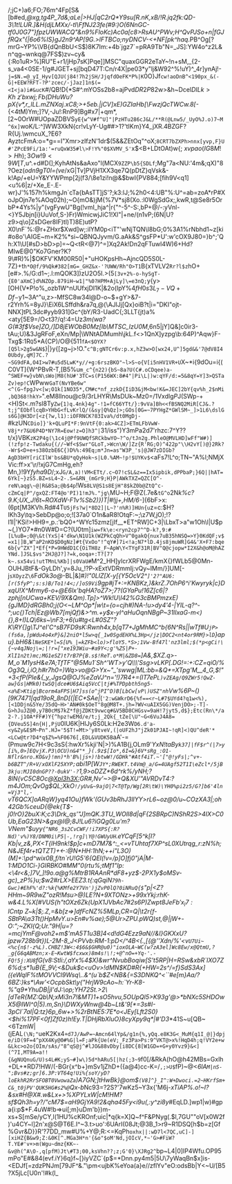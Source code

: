 /;jC+)a6;FO;76m^4Fp[S&[b#ed,_@xg,tg4P_7d&;aLe|>HJ|qC2rQ*Y9su[R.nK,xB/!R.jq2fk\:QD-3\1t!LUR.]&H(djLMXx/-tI\FfNJ23fe(#9:)O(6NnGC-tf0J0G7"}fpzUWWACQ"\&n9%FloKc)Ac0a[c8>RsAU^PWv;H^QvPJSo+n|fGJfRQx"{_*|6o6%IS}gJ2n9^AP[9G.>lFTBCo;nyDNCV-<+NF[pk^haq*.PB^Og[?mrG~YP%\VB{dQnBbU<S$)8K7Im:+4b`jgz7`=pRA9Tb"N=_JS]:YW4o^z2L&n^qg~wnkq@7FS$)zv~cy&{:Ro1uR>%]RU"E+r1/jHp7sK]Pqe]]MSC"quaxGGR2eTaY~!n+sM,_{2-s_va4<0SE-1/g#JGET+sj[bqD47T:Cn/r4X|pe03*y"lj&W92^%!uY)^_4r]ynAj!-`j=$N.=@_yI_Hyv[QJU(j84!7h2jSH/JjqfdOeFK*P%|K`0O}Jf`cw!aoDnB^<190px_&(-G|+EEW?RFT-?P'zcec/-jJaz]1n$(=<I<ja)i#&ucK`#/QB!D{*S#^.mYOSs2b8=ajPvd$DR2P8$2w>&h~Dcel$DILk>Kh~z'bxwj;Fb$_(DHuWu?pX{v*,r_lLL.mZNXaj.xC_*8;>+5eb.|jCV]xE)GZIaHb[\FwzjQcTWCw.8[-*{<4tM)Ym;]?V,-Ju!:RnP9]Bg#x7|+qm*,[2~0OrW#UOpaZDBVS`yE{w^V#f^U]"|PzHTu286cJ&L/**R(@Lnw5/_UyO%J.o)7~M^6x]`woK/L:^]WW3XkN{cr!vLyY-Ug##>1?'tIKm}Y4_jXR.4BZGF?R{Uj.\wmcuX_?E6?AyztcFmA:o=*g==I"Xmr>zIfzN'1dr$(5&&ZEtOq"^oX;`8CRT7bZXPh>nnx[yvp,F}U#'ZPcE9Fi/1a:'=ruQxW35#l\>F!Y%"0$XVMV_S'`x$<B+LDtOAt)w{$;~xvpao(IG8M!>Hh);3Ow!9<9W[T$,u^.+d#D(];KyhAtNs&aAxo"l(MCX`9ZZP\b5{SDLf`;Mg"7a<NU\:'4m&;qX)"8?Oez(*odn9gT0l=(ve*/xG|Tv]PVjH1XX3qe7Q(pDtZ}qVsk&-k!Ap/+eU=Y&YYWPmp[2j(f3/\8e1<kwZ>zi!n@&$bwI{PV884;[fih9V<q1]<u%6|z/+Xe_E-.E-wr}J'%157h%kmgJn`cTa{bAsTT]jS'?;k3:lJ;%2h0<4:UB"%:U^=ab=zoA*rP#XoJpOjn7e%AOq02h);~O{mO&)jM{%7V*sj8(Xo.:l0WgSdGx;,kwR,t@Se8r5OrbP*4Ys%|y"(vgFywU"Bg(!vmI_hja^|r{"^-5^-S:,bP+@/-:yVnl-<}Y5Jbjn[i}UuVof,S-}Fr)WmicwjJiC1!Xl"|+ne/(n1vP;(6N|U?z9>q\o]ZsDGer8IF)tl)T)8E)utP?X0\nF`%:@r+ZHxr$Xwd]w;:ilYM0p<iT"'wNjTQN\I8bG;0%3A1%rNbhd1~z[ki#o8o'\AIGE~m=K2%*si~QBNQJyvm/G.aAk&S^gsFP*U':w'cOX9J80=}b^;'Qh:X1\U[#sD>bD>p]=~Q<tR<@7)^=]Xq2Ak!Dn2qFTuwl4W)6+Hd?MIwE@0"Ko7Gner?K?9\#R)%|$OKFV'KM00R50|+"uHOKpsHh~AjncQD5S0L-7Z}+t`h*O@f/9%Qk#382[mG=_GHZ&x-'?UWW/Rh"O>T1`B{xTVLV2`Rr?l$z`hO+[e#>.%/G:d1~;.l:mQOK3])zU2O5I.>(5`[3v+2%-o-hySgT-{E0'aXmC}d%NZOp.879iH~w1|"%0?HPM+AjLy]\=e3nQ;`y{y>[OH{V*P!o%_ozb1W^nUUfxjDI1K|&2o(IpY%$4fH0s3L_7-VQ+Df-$y1~3A^"u,z>-MfSC8w34l@D-o~$+gY>&7-r2Yrh%\=8yJ}\EiX6LSffdh&ra7q,@(\AJlJj[Qx}oiB?t|i="DKI"ojt-NNX]tPL3dc#yyb931]Gc^{bY/R3-UadC{;3LLT{jt)a%<aty[5E9=/O<t3?/q!:4=Uz*3m(wa?G(#3f$Vse]ZO,/]D8jEWObB0Mz[Ib\MTSC_IzU0M*,6n5|jY]Q&]c0ir3-tAu;U)&3JgRFoF,eXn/Mp|\WNtADMumh\jkL.f<>1QnX]yzpg\b:64P)\^Aqw}F-Txg$:1R`Q`5*A{CP)/O@{511`fA<$OYX?[Q5l>2g5w&N$`}|}y{[zg~j>!O."`c^B;gNTCr6v:p.x,hZ3w>O[wx24,U^]5gd&&'7@dV8I40Ubdy,qM]7C.?~SG9dFA,O4I>w7#u5d5LwK*y//+g:6rszBKO"~l>S~o{V[i5nHV1VR+U`X~*i{9dOu=i{(C0VT]{W^PBvR-T,[B5%u`m_c^{n22){bS~8a?U(C#.oCDqee)a-^SWEF+w}vbN\sWo|M8(hU#'3TC=s(P156WX:8#4"|Pi\L|)w:qYF/d:=5&8qY=Y]3>QSTaZv)ep!C`WPww`GaT(NvYBe6w"<^(G~fpgJv<[w;O1k[1NO35*,CM#c*nf_zzkD{IiD3&jM<bw!K&=JEC]2bY{qv%h_2$nMi,bQ368!hkY>`".eM8llnou@c9/3rLHYR\MsDUk~Mz0=/1Vxdlg*P*J(SWp-+<H)St<.m?sI8Ty`Zw{1)q.4nk}4g"-!1=fC66YTt/}:9vVa]Bh<<fBSNQ2MiR[CJ&.?t;j^EObflcqB>YHbG<fLvKrlQ/(&sy|Q%Qz]>;GOs[0G=~7PYHgZ*GWlSM~_]>1L6\dslGs6G]@H3Dr[<z{?w,l1):iOFRNCK?83Iva%/dt0MgDj-`#kzUN`CDio]}'k+QLuPI*F:9nVtF{0:ak>4CZ]>ETmLFbVwW-V8j*r7&U6P4D*NY7R=Eow!z=O]h3^|`31/iss")Y3mPa2d7'rhzc:7^Y??t/x}VBK`zK2P4g(\1c4j@Pf9UWQfSRCkbwYO~?^o/tJn2g.PhleO@MVLHD]wFf"W#)](!zfp!z-Twdaku{(//~Wf<$Swr"GLoT,>Wcn\W/]Zz{R'RG;O)^422p"\\H2vY[)@}2Rk?-Wr$<D+e+s38OzbE6C{)D%%:49Eq;m*Jn=as"W3P_'s|@JW7zDIGb?AgD3bHY[riCIlW'bs&BU*qQyHok~s|L0.%AM~!p!$UYKv$`<aFs7!L^o;TN~"A%l;NMjXVic:ff>x'\r/!xjG7CmHg,eh?Mn,}!9Y$fyha9D/%!ikU{HBOcI'`1V/p'1G\D}H>TYI@Eb%B%]Ew.25yfOe4_\3S5T.KVON@;Db[[Wob;&-iXy_MT_m($;xJ`G/A,a)!VM<ETt/.c~O7!cSL&z==Ix5ipbik,dPPbaP;}6Q||hAT=6Yk[~}zS5.BZ=sL4~2-.S=&RN_(mGr9;H}P|AWkTXZ=QZC[O^-reN\aqg\~@|R&8Sa;@b$4p`!Ws`8LV@S1s8EjH"8$kZ0b@ZtQ^c-cZmCq|P"/gxQZ:FT4@o'PI)1!mJ%."jg\`MU~H;F@Z(.7e&`tG^o`2N*k%c?9.K;UX_J!6t~ROXdW-F1v%Sb2)})T|#!jj+,HM/6-*]{6bF>x:(6pt[M3KVh.Rd#4T`U5jFs?w|*8D2]|L~?'n%R)]HUn{u`z=c:$H?lKh3y\tq>SebDp@o;o;![37a0`O1n&aR8!OtqF:~;\z7W,jO);!?I1I|'KSi!>HH9=,p.:'bQ0+^WYc15zmz[jIf__*ET^RW]C+3|\LbxT>a"w1Oh\l|U$p~(\,)YO7*#n0W#D=C?(U0tm]`iw=fk\e:<ryn2cp7^^D-k?,9:#[L%uB=;0@\&t(YxS|4'dkw\N1U1k(WZPkCqQh>V^0gakQ{nux7uB35hNSQ=>Y}0KdQF;v$=x1|]B,W^aP2nKD$D0gNz]#t{VxOo"!^qY#]7i<!a;N7*lD.4js8jmuWR]G4&'X+F7:bqe6b{v^ZX"]*Ef{*P=9HWdD1C{OiTH8z_F~ApW\Y<TYgF31R|BV"Q@cjopw*I2X&h@oM@hAZYNd.]JSL$vs"2HJ@J?]?=k,ooqa+:T?[7?k~.sx54vi!utTMnL%Kb]|s0VaU#`M^2_HH]ylcrXRFWgE/kmX{}fWLb5@0Mn-OUHJBtF&-GyLDh',y=8Ju_!?P-xExtVDRmmIj:vQy~IMm/}]UM[-j`sXOyzZ\6`F*dOk3o@*-BL|&]\#_\)!"0LlZ[X-y[{Y5OcV2^`]'2?"AU6:[r(5fyP^;s:s)B/To1!4<;/]oS9Vi`9gp#jT+*:=KNBKz,)\&krZ.7OhP6^i'Kwyryk|c}DxqU!X^Mrmy6-*o+@E6lx'bqHA?oZ7>;7?(GYaPu!16Z[c6|?zph*j[nUCwa+KEV/9X&Qm).Tp]>^Wk!U\l42%G3cBMPmzxE){gJMD}dRGBh0;j*(O<~LM^Op*|w\t={o=cjh#)NA-!u>dy4'4-|YIL-q?^-\^;uc{)Tch|Ez@Wb7[mjQf)&>^m.+y$x-yl^*aH*uOqnNBgP~31lIxaG-m<){},8+I)LQ\6ks~\nF3;+6(u#tg<L#0SZ"?K\RY{]g\TJ^eI'C^sB7FD9sK:Rwnh4x,b[qT7+JgMhMC^b{6N^Rs||wTf#U`jP>(fs6a,]pWdu4o4xP}&]2niO*l5w>q{_1w0SgdEHX%L3Hp</jz|DOC2<nt4or9RM}>lD`}apu}.bH6&`lNeSKE*l=S[U%_|=kZFb<lo)>floY5.*S>;1Vw-Bf47l'nz3lml;$(*p<gCi!\{~v4qJNoj\=;|!r=["xe193Wiu~#a9Y<;g'%ZS|P+-XlI1n2t)mc;MG1eSZ)t7rB7P{B.s$!ReT.o*M|&ZD8=`]A&,$XZ.q>-M_o`M1ysH&e7A;TfTF"@5Mu1`Sh^'WT>y'Q\\\'Ssg>vLKP[.DG!=:+:CZ=qiO/%Og3Q_i,iO,h#r7h0=)Wq>vo@G>Yx~"_'swwg|ML:bb=&Q*=XTpg'M__4_G,$!"+3<fP(Ple&{_y_JgsQ@OJ%eZaVJ^n='!)7R4+=(IT7eP`L)vZEAg/Q9ZWr5!QwZ-aw}Gs|HMk0)twSQ|dce#U6$Aiq5VcC|tj#%TPDpbth5ng5-<a%E>Ktig|Bcorm4aFPS|H7]ss(o^jPI^D)B[LbCw[vP\)USZ"nh`Vw%6P~(*)[9*K7471[q*d19oR_8nD*[(|EC*SAe|_(`'2:w&WkrD6{%f==<r~L#7$UYd4?q1w<%),[<1DDjn&5Ye/35dQ~H>'AN#0k$OeT"8g@M8T+.jh=?WV<uAIX5GG)VenjDO>;-T]-G>hJuJZ@0,y7B0cM$7kZ*f@jZDKt9vwcq#&V5BD8CHGsv=9aH!7jyt5,d$};Etc(Rn\*/a2-?.j1OA*FF#)Y{^hpz!wEMd/e/t;j_2Qk{_tZe[\U"~G<6VuJ4A8={DVeu5S]4n{H|,PjU`0lU6K|HlJy6S0Lk:H2e3W`D6.d'a-<y&Zy&E$M~Pn".HJ='5$T!=Mt>'y8tveV,(|oUF2hJ"jZk01PJAI~!qR]<)QU^deR'*<LCw@tr?D4*q$Z%=%F0676[,EDL&VUDK5B`aA'-=(Pmuw9c7H<9c3sS{:hwXr%kji'N|>)%A1B{j,OLm9'_YxN!taBy`k37]|fF$r^(|7>y[i%,0>]EQvjX.P3\OCU)n&4"*_}(.9z$[Io*,6I=&}6V*sRg_:O1-Nflr&nro.KO&v}!mn)*h'B%|js+)!btwW!/GDHk"#Atf4iT.~'["@!yFs|;^v+-b6BZT^/R+V/xOXlF25XYP;`abi1P[W`JY*;RWEKT.t4Vm@_a/G=4UAgf52T1I\eZcl*/5jB3kju:MJI0dnGP??-0ukV'-?`1,9>_oDZZ*6d^rk%/yNH;?8lN{_vC5C8Oc@<Xpl3h3X:>GR#_,Nv'~>@*Q&XU'"AVRDvT4:?m4JOm;QvOg$QL;XkO`!/yUv&~9ajO|7<T@Tp/Wg[2R\tW)\YH0%pi2z5/G?]b6'4ln=Vj3"l,-`vT6QCX]oARqW}yq41Ou}fWk<qk>'(GUv3bRhJ3llYY>rL6~oz@0/u~COzXA3|;oh42Gb%ceuD{@ek{T_$-j0!rO}2buX:K;c3\Drk_qs'"J]mQK.3TU_WOlI8*d|qF{2SBRpC)NShR2S>4IX>C0Ub,EaG23N>&*gx@I@;8J!Lu6?iGQg0Lu'm?VNem"$uyy`{^NR6_3s2CvCWF/!i7XPS{:R?Nd)'v%)Y8/DNM0i\P5|-,!rg]\Y@!GWUyUH`.eYCqF[5^k\[I?Kb|v_z\&,PX<T{lH9nk!$p]c+mD7M7&^:_<=vTUhtaf7XP^sL0XUtrqg_r:zN%h;N&JEf4r+tQTZT)+<-:@N*HH:1hN;++i"L3O)(M]+:\pd^wix0B,f/tn`rU!G5'6{QEl(!v=/p]O]fj0"jA|M-1:MDO1Ci-}GIRBKO#MM"0(rtu%;tMf1"Ip:<\4r<&;]7V_]!9o.a@g%MtrB1RAAnR*dF8+yz$-2PX1y$oMSv-gc)_zP%}u*;$w2#rLX>EEZ3.t{:qGqiN`79h-Gwc)#EhF%'d?:%k{%KMfe2Y7Vn')jZvP0lQ?0iNRuQ{$`"p|<Z?HHm~9R9wZ"ozR!Msu>@)LE?N+9XTONz>+99xYkj:rhK-w&4\.L%X[#VUS{h"tOXz6Zk(UpX1JVbAc7#2s6P)Zw$pt8JeFb'x_l7:lCntp~%"*1AirVGzHZf#*fuaqds;b'&c^QG^q1wGu]9*wTUEmp1|m'De_v.//evX{%qN36`:H'DSaGW5Te)CL;lZS#nFP*Gh)Kh2UaH&u"%f^E?#.Fsy7D4So+{;c"C&[EYKAk5tY=cwhy{F53iI[_]Xf[CgqJHdb\Zr.jNiiZ+$zd~j6MfgK)-p?*F%y\~RXhzbp+QC|y0gdg&0>0_FxfO{|:Ao>zd"><@hNiIW'{JbOmp)%NFZ_.'bd"9hlH_mV8/EZNr[^P+FfG?yZyq*kJ"Kv)*2(Z;/Z\=\ZP>2=`N.w'>C/1&2yi5+YUTaFrr59}YJrCfAJ49sh*5Q.Bl'O)1|\?B7MFmDB@33tvL)8.,23kz!ng3(%]|ekhg;$"I[CQO&$.X&iM4$;F'1snLU]/e!<TK]zYC@"lEP'*gd|OMqP380dTc:>>z-CS/iySXs*"d{s737"gq[%sOl|n!vwh;[_6Z+!],S$|KLXBYRQwlf/M%+KTk+;t$mI~RkfO$q[&!wsleC&kg_23]D.wJ)x&x)[R2`Hr,~Hl<6*k1w_C2vZ7J`kk1\x#b5:M^mF9BFCPNW0q\&,PSHN"O->Vwi4uqt`s9)T@@'d{>`n<n#:)X<P?R%S#qYKdt)wP!aA!\b4|,^/xjj*)$G,v*sg.Ep&96@VV;ij<IAUcIho@a.eDLO[x'{;wM-R(bwexN"}k"`1e=#Ox%x,w=]<C!Yaj/^Ag|!HM@12,kQe%&EF1a=4%{4*gACbs29>|D@6U?"D]IvjFZ^_&`:(N/]3h};OfVD?'')<9+MwkPo5bz\g`zPDQ\B:_Eb,fF,WM]~o\:>=fb3-y`<|"pZR/DBC_bN0w6q&K1}7\EO`5<3"Abx5lYQ_.rS?-7g-?Vje78U|%#r}uv9Pq=J'Ozx2JK:.FmVK$q}OUE*ipIRCwh0m!79"|DhA4u&E|M2lAyvlo=#5!X{Wnn7Wcs$-EIT,e=usd7v}M93G$(;KCO/SK5Ok)SePH@XDqN3>):Vyf-j#;y+2%SF-9h+r@)8\PBaW[1jX!:Yx}oN%z)P=I.:n$aW4ekY5.8rqZoQS;`)(4+RC~%j1Dj$%V"SE?A:_#nD#7$>%ZDj.9^E~Uj;fTsj:0y|yd'Tk<I8?`HuA?{aUss^V^*9$D;}X>UsigqLFux=iX5ww[bXiMvY^Sl[6rNQ6D-"Rz]qQPL/GsOB$:1|t"!>+i6Qx_x)vt1SWj3/fGjyM3TVz+ikVM.CX4E"_sDgl|G5Z`YrmG1D<aVIhNMUmew/uVxs>/k:RWU#J}sbgG2~0<Qr+1Q~!7"K6qz$l\_Brn'pl?70,-;uC{j,d8"2_$&'#@(6613n,b;Dg]w>P.;yY#*pJ=y=#}Mtm^}"W$Z~k|$;.Z,=&b[z=>]dfFcNZ%5MLp\,CR=Q|\t2r{f-SBtPA\a3Tt()HpMvY.u>_En#v%ae);5@Ur>ZPU.pWQ)st,@|jW+-O_:";~ZKl{Q;Ur.*"9H|u=?=mcjYmF@voh2+m$'mA5T1u3B]*4<d!dG4Ezz9aN//&I}GKXxU?jpzw728b9t})L-2M*-8_J<PVvb:RM-1:pD</^4B<{.,[{@''Xdn/%'<v`U7Ui~<%c{n$!-z%L).CHBZ!3W<:4$6&$GHR@u0)"ioxOLA~WC(w?zA3el]Wc8Ew/x@QtmU,?_g{G6qABMzn;x-E~KwtW$fcxwx)8m4s!\!;+@^nO=+Yq-'.-FQ!5j:XU8`fG(v8:Stli:/,aYx%4$X)&wr^NvubBoqiw[S't5RP|H=RSw&xbR`lXO7Z6%d;s*1uB{E_9V;<&Duk$c<uOv>!dMN$KD#R{+HW=2s^/=f}SdS3Ax]({eWqlF%tMOVVCl9Wsq\..&^(u`b$Z<NB&{=S3DNKQ^<``#e[m}Aa/?6BZ:}ks*\Aw'<OcpbSkt\y{"HrjW9cAo~h:`Yr-K8-%"q9*YhuDB|jI'dJ:\op;YH72St.>2\[dTeR{MZ:Qb\N;xMi3n7!&MT)1+sO5hvu,5OUpQl5>K93g'@>*bNXc5SHDOwX5@IWl^0|5).m,Sn}\DWXyWnw@4b~Lt&'9[*=3s#I-3pCI`7aI|Q:tz}6p_6w+>%2rBtNE5:7E*o<JEy[Lft2S0}<$hi%17PF<0f]Zf0z)h!Ey.T|DHjRbXluO}8cyXpy9q*|#'D3_*41S~u[QB~<6TzmW|(jEAL`(\N;"`ueK2Kx4`+d7J/AwP=~Amcn64lYp&/g1n{%,yQq.e8K3G<_MuM{q1I_@|}dpje/iD(9F=4^pXX4Ky@0#%G|l=F;aPk{Ue(eV;_Fz3Pa>Ps:9^VKT@>x%!HqD4h;q!VY2e+w&Lkc>o2o{OIm/sAs/"8^qS@j^#lJO&88vDby[i8DC{8[W1GD=+G+y0Yvz9}&<](^7I,MT9A=a!!{&gNUQnuG/U)s4L#K;yS~#]w\)5d*hARu5[|hz(;3~9`f0[/&RkA(hO@h42MBs=Gxlh+DL+*RD7!HW/(-BGr{x^b+}mSv1jZhD+({a@4)cc-K=/`,;>U$`fP)~@<*6lA`M|nS-";Bvs#z;gr]6.3P:VT64q!Ui%{soY/yD?loEkhR2RrSFOBT0VwowaZa`)A7GN;]tHwBk}@om$`(V8]^}_I^:W+Dwoci.=2~HKrfSm+C&_t0jPV'QUK5HG#s2%@`Qx-b*Nc93=?2S?'7wKz5~Y3x{'M6j-*xTiAP%.o!~I?&sx#H@X#.w\&Lx+>%XPYLxW|cM!HM?sf$Qh3h=y?/"cM7$=aH9GjYA9!2&qha45Fy<i9u(,:y^zi8y*#EqLD.]wp1|w)#gpa{i:p$*F.4uW#!b=>ui[;m}uDm'b})m-xs+S[mSe/yCY,l(1HU%cKROnf;uic|*q{k=X]Q~f^F&PNyg(.$l,7GU""oV[x0W2f)'u4CY~l]2n'x@S@T6E.I^~3.t>uo':6UArI(08Jt;@3B_1>r9~R1DSQ[h$b=z[Gf%Gvr\&D}}R'?7DD_mw#U%+Y@;R:<=KqPh`oxhx||:wD7l<7QC,uC]-][xiHZ{B&w9;Z:&0K[^.MGa3H*n'{&o"$oM'Nd,jOIcV,*~'G>#FiW?T.YE#'v+>m(Wgu~dmz{KK~-&v@h(^A\O-,q[pfM)Jt\#T3;00,ksVhn??;z;G'0}\XJRg2^`bp~L4|0]IP4Wfu.OP95mPo"E#&84(evf\.iY}6q}f~[}iyVZC`{p$=*Dnn.py4m5|5U\7yWaqBn$x]is-<EDJf[=zdzPNJm[79JF^&."\\pm<ujbK%eYoa(a}e//zflYv"eO:odsBb|Y<~U/[B5?X5jLc[U0n'!#k(l_